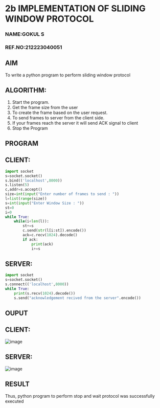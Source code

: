 # 2b IMPLEMENTATION OF SLIDING WINDOW PROTOCOL
### NAME:GOKUL S
### REF.NO:212223040051
## AIM
To write a python program to perform sliding window protocol
## ALGORITHM:
1. Start the program.
2. Get the frame size from the user
3. To create the frame based on the user request.
4. To send frames to server from the client side.
5. If your frames reach the server it will send ACK signal to client
6. Stop the Program
## PROGRAM
## CLIENT:
~~~ PYTHON
import socket
s=socket.socket()
s.bind(('localhost',8000))
s.listen(5)
c,addr=s.accept()
size=int(input("Enter number of frames to send : "))
l=list(range(size))
s=int(input("Enter Window Size : "))
st=0
i=0
while True:
    while(i<len(l)):
        st+=s
        c.send(str(l[i:st]).encode())
        ack=c.recv(1024).decode()
        if ack:
            print(ack)
            i+=s
~~~
## SERVER:
~~~PYTHON
import socket
s=socket.socket()
s.connect(('localhost',8000))
while True: 
    print(s.recv(1024).decode())
    s.send("acknowledgement recived from the server".encode())
~~~
## OUPUT
## CLIENT:
![image](https://github.com/SGokul2005/2b_SLIDING_WINDOW_PROTOCOL/assets/147121825/2c8e3a92-37fa-4259-b434-6327f9973652)
## SERVER:
![image](https://github.com/SGokul2005/2b_SLIDING_WINDOW_PROTOCOL/assets/147121825/202bdf13-1e2a-43e8-9ce7-94eba258aa48)

## RESULT
Thus, python program to perform stop and wait protocol was successfully executed
